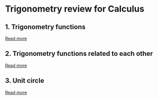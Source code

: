# Trigonometry review for Calculus

## 1. Trigonometry functions

[Read more](./0001-trigonometry-functions.md)

## 2. Trigonometry functions related to each other

[Read more](./0002-trigonometry-functions-related-to-each-other.md)

## 3. Unit circle

[Read more](./0003-unit-circle.md)